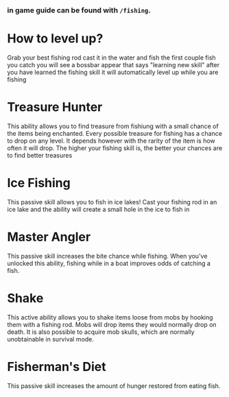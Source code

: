 ### in game guide can be found with `/fishing`.

# How to level up?
Grab your best fishing rod cast it in the water and fish the first couple fish you catch you will see a bossbar appear that says "learning new skill" after you have learned the fishing skill it will automatically level up while you are fishing

# Treasure Hunter
This ability allows you to find treasure from fishiung with a small chance of the items being enchanted. Every possible treasure for fishing has a chance to drop on any level. It depends however with the rarity of the item is how often it will drop. The higher your fishing skill is, the better your chances are to find better treasures

# Ice Fishing
This passive skill allows you to fish in ice lakes! Cast your fishing rod in an ice lake and the ability will create a small hole in the ice to fish in

# Master Angler
This passive skill increases the bite chance while fishing. When you've unlocked this ability, fishing while in a boat improves odds of catching a fish.

# Shake
This active ability allows you to shake items loose from mobs by hooking them with a fishing rod. Mobs will drop items they would normally drop on death. It is also possible to acquire mob skulls, which are normally unobtainable in survival mode.

# Fisherman's Diet
This passive skill increases the amount of hunger restored from eating fish.